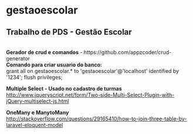 # gestaoescolar
<h2>Trabalho de PDS - Gestão Escolar</h2> <br>
<b>Gerador de crud e comandos</b> - https://github.com/appzcoder/crud-generator<br>
<b>Comando para criar usuario do banco:</b><br>
grant all on gestaoescolar.* to 'gestaoescolar'@'localhost' identified by '1234';
flush privileges; <br>

<b>Multiple Select - Usado no cadastro de turmas</b><br>
http://www.jqueryscript.net/form/Two-side-Multi-Select-Plugin-with-jQuery-multiselect-js.html <br>

<b>OneMany e ManytoMany</b><br>
http://stackoverflow.com/questions/29165410/how-to-join-three-table-by-laravel-eloquent-model
